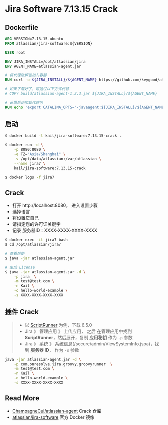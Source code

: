 # Jira Software 7.13.15 Crack



## Dockerfile

```dockerfile
ARG VERSION=7.13.15-ubuntu
FROM atlassian/jira-software:${VERSION}

USER root

ENV JIRA_INSTALL=/opt/atlassian/jira
ENV AGENT_NAME=atlassian-agent.jar

# 将代理破解包加入容器
RUN curl -o ${JIRA_INSTALL}/${AGENT_NAME} https://github.com/keygood/atlassian-agent/releases/download/v1.2.3/atlassian-agent.jar -L

# 如果下载好了，可通过以下方式代替
# COPY build/atlassian-agent-1.2.3.jar ${JIRA_INSTALL}/${AGENT_NAME}

# 设置启动加载代理包
RUN echo 'export CATALINA_OPTS="-javaagent:${JIRA_INSTALL}/${AGENT_NAME} ${CATALINA_OPTS}"' >> ${JIRA_INSTALL}/bin/setenv.sh
```



## 启动

```bash
$ docker build -t kail/jira-software:7.13.15-crack .

$ docker run -d \
    -p 8080:8080 \
    -e TZ="Asia/Shanghai" \
    -v /opt/data/atlassian:/var/atlassian \
    --name jira7 \
    kail/jira-software:7.13.15-crack

$ docker logs -f jira7
```



## Crack

- 打开 http://localhost:8080， 进入设置步骤
- 选择语言
- 将设置它自己
- 请指定您的许可证关键字
- 记录 服务器ID：XXXX-XXXX-XXXX-XXXX

```bash
$ docker exec -it jira7 bash
$ cd /opt/atlassian/jira/

# 查看帮助
$ java -jar atlassian-agent.jar 

# 生成 License
$ java -jar atlassian-agent.jar -d \
    -p jira  \
    -m test@test.com \
    -n Kail \
    -o hello-world-example \
    -s XXXX-XXXX-XXXX-XXXX
```



## 插件 Crack

> - 以 [ScriptRunner](https://marketplace.atlassian.com/apps/6820/scriptrunner-for-jira/version-history) 为例，下载 6.5.0
> - Jira 》 管理应用 》 上传应用， 之后 在管理应用中找到 **ScriptRunner**，然后展开，复制 **应用秘钥** 作为 `-p` 参数
> - Jira 》 系统 》 系统信息(/secure/admin/ViewSystemInfo.jspa)，找到 **服务器 ID**， 作为 `-s` 参数

``` bash
java -jar atlassian-agent.jar -d \
    -p com.onresolve.jira.groovy.groovyrunner  \
    -m test@test.com \
    -n Kail \
    -o hello-world-example \
    -s XXXX-XXXX-XXXX-XXXX
```



## Read More

- [ChampagneCui/atlassian-agent](https://github.com/ChampagneCui/atlassian-agent) Crack 仓库
- [atlassian/jira-software](https://hub.docker.com/r/atlassian/jira-software) 官方 Docker 镜像

